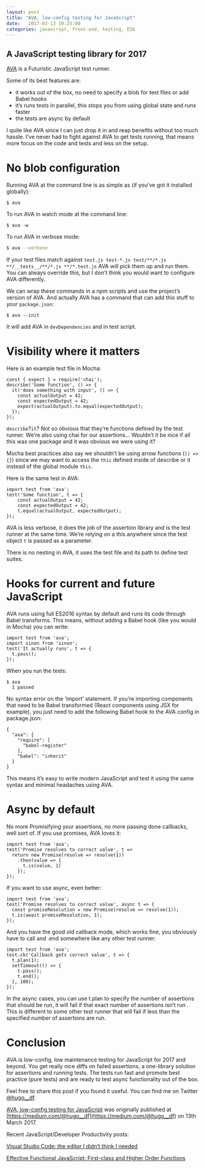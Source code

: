 ```yaml
---
layout: post
title: "AVA, low-config testing for JavaScript"
date:   2017-03-13 10:25:00
categories: javascript, front-end, testing, ES6
---
```


## A JavaScript testing library for 2017

[AVA](https://github.com/avajs/ava) is a Futuristic JavaScript test runner.

Some of its best features are:
- it works out of the box, no need to specify a blob for test files or add Babel hooks
- it’s runs tests in parallel, this stops you from using global state and runs faster
- the tests are async by default

I quite like AVA since I can just drop it in and reap benefits without too much hassle. I’ve never had to fight against AVA to get tests running, that means more focus on the code and tests and less on the setup.

# No blob configuration

Running AVA at the command line is as simple as (if you’ve got it installed globally):

```
$ ava
```

To run AVA in watch mode at the command line:

```
$ ava -w
```

To run AVA in verbose mode:
```sh
$ ava --verbose
```

If your test files match against `test.js test-*.js test/**/*.js **/__tests__/**/*.js **/*.test.js` AVA will pick them up and run them. You can always override this, but I don’t think you would want to configure AVA differently.

We can wrap these commands in a npm scripts and use the project’s version of AVA. And actually AVA has a command that can add this stuff to your `package.json`:

```
$ ava --init
```

It will add AVA in `devDependencies` and in test script.

# Visibility where it matters

Here is an example test file in Mocha:

```
const { expect } = require('chai');
describe('Some function', () => {
  it('does something with input', () => {
    const actualOutput = 42;
    const expectedOutput = 42;
    expect(actualOutput).to.equal(expectedOutput);
  });
});
```

`describe`?`it`? Not so obvious that they’re functions defined by the test runner. We’re also using chai for our assertions… Wouldn’t it be nice if all this was one package and it was obvious we were using it?

Mocha best practices also say we shouldn’t be using arrow functions (`() => {}`) since we may want to access the `this` defined inside of describe or it instead of the global module `this`.

Here is the same test in AVA:

```
import test from 'ava';
test('Some function', t => {
    const actualOutput = 42;
    const expectedOutput = 42;
    t.equal(actualOutput, expectedOutput);
});
```

AVA is less verbose, it does the job of the assertion library and is the test runner at the same time. We’re relying on a this anywhere since the test object `t` is passed as a parameter.

There is no nesting in AVA, it uses the test file and its path to define test suites.

# Hooks for current and future JavaScript
AVA runs using full ES2016 syntax by default and runs its code through Babel transforms.
This means, without adding a Babel hook (like you would in Mocha) you can write:

```
import test from 'ava';
import sinon from 'sinon';
test('It actually runs', t => {
  t.pass();
});
```
When you run the tests:

```
$ ava
  1 passed
```
No syntax error on the ‘import’ statement.
If you’re importing components that need to be Babel transformed (React components using JSX for example), you just need to add the following Babel hook to the AVA config in package.json:

```
{
  "ava": {
    "require": [
      "babel-register"
    ],
    "babel": "inherit"
  }
}
```

This means it’s easy to write modern JavaScript and test it using the same syntax and minimal headaches using AVA.

# Async by default

No more Promisifying your assertions, no more passing done callbacks, well sort of.
If you use promises, AVA loves it:

```
import test from 'ava';
test('Promise resolves to correct value', t => 
  return new Promise(resolve => resolve(1))
    .then(value => {
      t.is(value, 1)
    });
});
```

If you want to use async, even better:

```
import test from 'ava';
test('Promise resolves to correct value', async t => {
  const promiseResolution = new Promise(resolve => resolve(1));
  t.is(await promiseResolution, 1);
});
```

And you have the good old callback mode, which works fine, you obviously have to call and .end somewhere like any other test runner:

```
import test from 'ava';
test.cb('Callback gets correct value', t => {
  t.plan(1);
  setTimeout(() => {
    t.pass();
    t.end();
  }, 100);
});
```

In the async cases, you can use t.plan to specify the number of assertions that should be run, it will fail if that exact number of assertions isn’t run . This is different to some other test runner that will fail if less than the specified number of assertions are run.

# Conclusion
AVA is low-config, low maintenance testing for JavaScript for 2017 and beyond. You get really nice diffs on failed assertions, a one-library solution for assertions and running tests. The tests run fast and promote best practice (pure tests) and are ready to test async functionality out of the box.

Feel free to share this post if you found it useful. You can find me on Twitter [@hugo__df](https://twitter.com/hugo__df).

[AVA, low-config testing for JavaScript](https://blog.hellojs.org/ava-low-config-testing-for-javascript-71bd2d958745) was originally published at [https://medium.com/@hugo__df](https://medium.com/@hugo__df) on 13th March 2017.



Recent JavaScript/Developer Productivity posts:

[Visual Studio Code: the editor I didn’t think I needed](https://hackernoon.com/virtualstudio-code-the-editor-i-didnt-think-i-needed-16970c8356d5)

[Effective Functional JavaScript: First-class and Higher Order Functions](https://hackernoon.com/effective-functional-javascript-first-class-and-higher-order-functions-713fde8df50a)